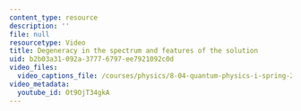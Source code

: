 ```yaml
---
content_type: resource
description: ''
file: null
resourcetype: Video
title: Degeneracy in the spectrum and features of the solution
uid: b2b03a31-092a-3777-6797-ee7921092c0d
video_files:
  video_captions_file: /courses/physics/8-04-quantum-physics-i-spring-2016/video-lectures/part-3/degeneracy-in-the-spectrum-and-features-of-the-solution/Ot9OjT34gkA.vtt
video_metadata:
  youtube_id: Ot9OjT34gkA
---
```

